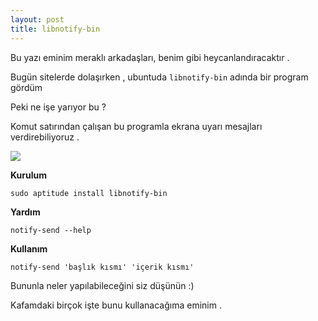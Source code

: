 ```yaml
---
layout: post
title: libnotify-bin
---
```


Bu yazı eminim meraklı arkadaşları, benim gibi heycanlandıracaktır .

Bugün sitelerde dolaşırken , ubuntuda `libnotify-bin` adında bir program gördüm

Peki ne işe yarıyor bu ?

Komut satırından çalışan bu programla ekrana uyarı mesajları verdirebiliyoruz .

<img src="http://i38.tinypic.com/2dul9bc.png" data-plusimage="http://i38.tinypic.com/2dul9bc.png" data-plussize="700,466"/>

**Kurulum**

`sudo aptitude install libnotify-bin`

**Yardım**

`notify-send --help`

**Kullanım**

`notify-send 'başlık kısmı' 'içerik kısmı'`

Bununla neler yapılabileceğini siz düşünün :)

Kafamdaki birçok işte bunu kullanacağıma eminim .

